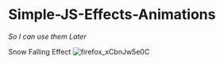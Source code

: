 # Simple-JS-Effects-Animations
*So I can use them Later*

Snow Falling Effect 
![firefox_xCbnJw5e0C](https://github.com/RicardoYare/Simple-JS-Effects-Animations/assets/109136516/be71bee5-cd12-43b4-9da2-09ceeb971c78)




